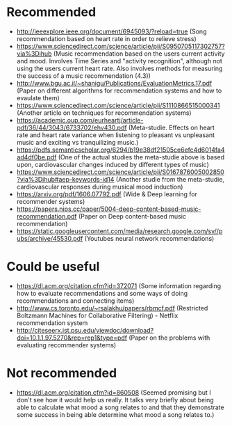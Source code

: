 # Recommended
- http://ieeexplore.ieee.org/document/6945093/?reload=true (Song recommendation based on heart rate in order to relieve stress)
- https://www.sciencedirect.com/science/article/pii/S0950705117302757?via%3Dihub (Music recommendation based on the users current activity and mood. Involves Time Series and "activity recognition", although not using the users current heart rate. Also involves methods for measuring the success of a music recommendation (4.3))
- http://www.bgu.ac.il/~shanigu/Publications/EvaluationMetrics.17.pdf (Paper on different algorithms for recommendation systems and how to evaulate them)
- https://www.sciencedirect.com/science/article/pii/S1110866515000341 (Another article on techniques for recommendation systems)
- https://academic.oup.com/eurheartj/article-pdf/36/44/3043/6733702/ehv430.pdf (Meta-studie. Effects on heart rate and heart rate variance when listening to pleasant vs unpleasant music and exciting vs tranquilizing music.)
- https://pdfs.semanticscholar.org/6294/b19e38df21505ce6efc4d6014fa4ad4df0be.pdf (One of the actual studies the meta-studie above is based upon, cardiovascular changes induced by different types of music)
 - https://www.sciencedirect.com/science/article/pii/S0167876005002850?via%3Dihub#aep-keywords-id14 (Another studie from the meta-studie, cardiovascular responses during musical mood induction)
 - https://arxiv.org/pdf/1606.07792.pdf (Wide & Deep learning for recommender systems)
 - https://papers.nips.cc/paper/5004-deep-content-based-music-recommendation.pdf (Paper on Deep content-based music recommendation)
 - https://static.googleusercontent.com/media/research.google.com/sv//pubs/archive/45530.pdf (Youtubes neural network recommendations)

# Could be useful
- https://dl.acm.org/citation.cfm?id=372071 (Some information regarding how to evaluate recommendations and some ways of doing recommendations and connecting items)
 - http://www.cs.toronto.edu/~rsalakhu/papers/rbmcf.pdf (Restricted Boltzmann Machines for Collaborative Filtering) - Netflix recommendation system
 - http://citeseerx.ist.psu.edu/viewdoc/download?doi=10.1.1.97.5270&rep=rep1&type=pdf (Paper on the problems with evaluating recommender systems)

# Not recommended
- https://dl.acm.org/citation.cfm?id=860508 (Seemed promising but I don't see how it would help us really. It talks very briefly about being able to calculate what mood a song relates to and that they demonstrate some success in being able determine what mood a song relates to.)

